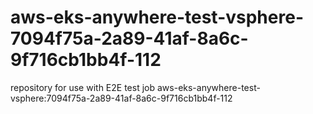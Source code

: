 # aws-eks-anywhere-test-vsphere-7094f75a-2a89-41af-8a6c-9f716cb1bb4f-112
repository for use with E2E test job aws-eks-anywhere-test-vsphere:7094f75a-2a89-41af-8a6c-9f716cb1bb4f-112
